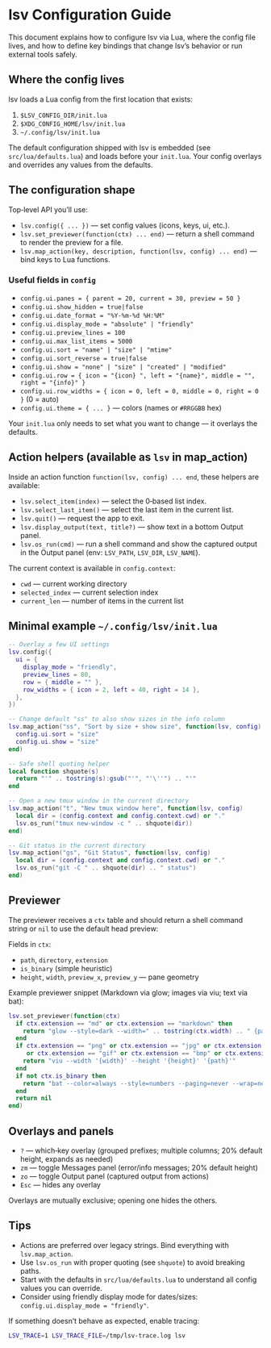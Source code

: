 # lsv Configuration Guide

This document explains how to configure lsv via Lua, where the config file lives, and how to define key bindings that change lsv’s behavior or run external tools safely.

## Where the config lives

lsv loads a Lua config from the first location that exists:

1. `$LSV_CONFIG_DIR/init.lua`
2. `$XDG_CONFIG_HOME/lsv/init.lua`
3. `~/.config/lsv/init.lua`

The default configuration shipped with lsv is embedded (see `src/lua/defaults.lua`) and loads before your `init.lua`. Your config overlays and overrides any values from the defaults.

## The configuration shape

Top‑level API you’ll use:

- `lsv.config({ ... })` — set config values (icons, keys, ui, etc.).
- `lsv.set_previewer(function(ctx) ... end)` — return a shell command to render the preview for a file.
- `lsv.map_action(key, description, function(lsv, config) ... end)` — bind keys to Lua functions.

### Useful fields in `config`

- `config.ui.panes = { parent = 20, current = 30, preview = 50 }`
- `config.ui.show_hidden = true|false`
- `config.ui.date_format = "%Y-%m-%d %H:%M"`
- `config.ui.display_mode = "absolute" | "friendly"`
- `config.ui.preview_lines = 100`
- `config.ui.max_list_items = 5000`
- `config.ui.sort = "name" | "size" | "mtime"`
- `config.ui.sort_reverse = true|false`
- `config.ui.show = "none" | "size" | "created" | "modified"`
- `config.ui.row = { icon = "{icon} ", left = "{name}", middle = "", right = "{info}" }`
- `config.ui.row_widths = { icon = 0, left = 0, middle = 0, right = 0 }` (0 = auto)
- `config.ui.theme = { ... }` — colors (names or `#RRGGBB` hex)

Your `init.lua` only needs to set what you want to change — it overlays the defaults.

## Action helpers (available as `lsv` in map_action)

Inside an action function `function(lsv, config) ... end`, these helpers are available:

- `lsv.select_item(index)` — select the 0‑based list index.
- `lsv.select_last_item()` — select the last item in the current list.
- `lsv.quit()` — request the app to exit.
- `lsv.display_output(text, title?)` — show text in a bottom Output panel.
- `lsv.os_run(cmd)` — run a shell command and show the captured output in the Output panel (env: `LSV_PATH`, `LSV_DIR`, `LSV_NAME`).

The current context is available in `config.context`:

- `cwd` — current working directory
- `selected_index` — current selection index
- `current_len` — number of items in the current list

## Minimal example `~/.config/lsv/init.lua`

```lua
-- Overlay a few UI settings
lsv.config({
  ui = {
    display_mode = "friendly",
    preview_lines = 80,
    row = { middle = "" },
    row_widths = { icon = 2, left = 40, right = 14 },
  },
})

-- Change default "ss" to also show sizes in the info column
lsv.map_action("ss", "Sort by size + show size", function(lsv, config)
  config.ui.sort = "size"
  config.ui.show = "size"
end)

-- Safe shell quoting helper
local function shquote(s)
  return "'" .. tostring(s):gsub("'", "'\''") .. "'"
end

-- Open a new tmux window in the current directory
lsv.map_action("t", "New tmux window here", function(lsv, config)
  local dir = (config.context and config.context.cwd) or "."
  lsv.os_run("tmux new-window -c " .. shquote(dir))
end)

-- Git status in the current directory
lsv.map_action("gs", "Git Status", function(lsv, config)
  local dir = (config.context and config.context.cwd) or "."
  lsv.os_run("git -C " .. shquote(dir) .. " status")
end)
```

## Previewer

The previewer receives a `ctx` table and should return a shell command string or `nil` to use the default head preview:

Fields in `ctx`:

- `path`, `directory`, `extension`
- `is_binary` (simple heuristic)
- `height`, `width`, `preview_x`, `preview_y` — pane geometry

Example previewer snippet (Markdown via glow; images via viu; text via bat):

```lua
lsv.set_previewer(function(ctx)
  if ctx.extension == "md" or ctx.extension == "markdown" then
    return "glow --style=dark --width=" .. tostring(ctx.width) .. " {path}"
  end
  if ctx.extension == "png" or ctx.extension == "jpg" or ctx.extension == "jpeg"
     or ctx.extension == "gif" or ctx.extension == "bmp" or ctx.extension == "tiff" then
    return "viu --width '{width}' --height '{height}' '{path}'"
  end
  if not ctx.is_binary then
    return "bat --color=always --style=numbers --paging=never --wrap=never --line-range=:120 {path}"
  end
  return nil
end)
```

## Overlays and panels

- `?` — which‑key overlay (grouped prefixes; multiple columns; 20% default height, expands as needed)
- `zm` — toggle Messages panel (error/info messages; 20% default height)
- `zo` — toggle Output panel (captured output from actions)
- `Esc` — hides any overlay

Overlays are mutually exclusive; opening one hides the others.

## Tips

- Actions are preferred over legacy strings. Bind everything with `lsv.map_action`.
- Use `lsv.os_run` with proper quoting (see `shquote`) to avoid breaking paths.
- Start with the defaults in `src/lua/defaults.lua` to understand all config values you can override.
- Consider using friendly display mode for dates/sizes: `config.ui.display_mode = "friendly"`.

If something doesn’t behave as expected, enable tracing:

```bash
LSV_TRACE=1 LSV_TRACE_FILE=/tmp/lsv-trace.log lsv
```
